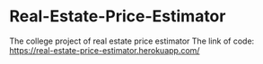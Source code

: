 # Real-Estate-Price-Estimator
The college project of real estate price estimator
The link of code: https://real-estate-price-estimator.herokuapp.com/
